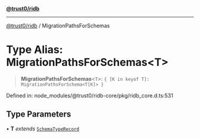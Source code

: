 [**@trust0/ridb**](../README.md)

***

[@trust0/ridb](../README.md) / MigrationPathsForSchemas

# Type Alias: MigrationPathsForSchemas\<T\>

> **MigrationPathsForSchemas**\<`T`\>: `{ [K in keyof T]: MigrationPathsForSchema<T[K]> }`

Defined in: node\_modules/@trust0/ridb-core/pkg/ridb\_core.d.ts:531

## Type Parameters

• **T** *extends* [`SchemaTypeRecord`](SchemaTypeRecord.md)
